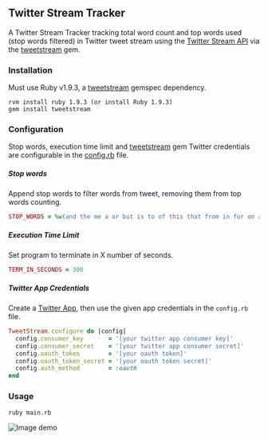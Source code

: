 ## Twitter Stream Tracker
A Twitter Stream Tracker tracking total word count and top words used (stop 
    words filtered) in Twitter tweet stream using the
[Twitter Stream API](https://dev.twitter.com/streaming/overview) via
the [tweetstream](https://github.com/tweetstream/tweetstream) gem.

### Installation

Must use Ruby v1.9.3, a [tweetstream](https://github.com/tweetstream/tweetstream) gemspec dependency.

    rvm install ruby 1.9.3 (or install Ruby 1.9.3)
    gem install tweetstream

### Configuration
Stop words, execution time limit and [tweetstream](https://github.com/tweetstream/tweetstream) gem Twitter
credentials are configurable in the 
[config.rb](https://github.com/bry/twitter_stream_tracker/blob/master/config.rb) 
file.

##### Stop words

Append stop words to filter words from tweet, removing them from top words counting.

```ruby
STOP_WORDS = %w(and the me a or but is to of this that from in for on at - la y en de que I you my el your it with &amp &amp; e o te The be so los para like I'm do se)
```

##### Execution Time Limit

Set program to terminate in X number of seconds.

```ruby
TERM_IN_SECONDS = 300
```

##### Twitter App Credentials

Create a [Twitter App](https://apps.twitter.com/), then use the given app credentials in the `config.rb` file.

```ruby
TweetStream.configure do |config|
  config.consumer_key       = '[your twitter app consumer key]'
  config.consumer_secret    = '[your twitter app consumer secret]'
  config.oauth_token        = '[your oauth token]'
  config.oauth_token_secret = '[your oauth token secret]'
  config.auth_method        = :oauth
end
```

### Usage

    ruby main.rb


![Image demo](https://raw.github.com/bry/twitter_stream_tracker/master/results.png)

